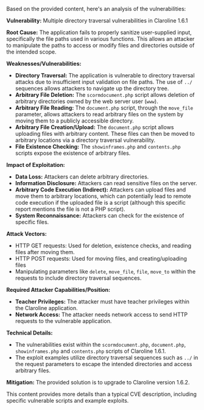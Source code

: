 Based on the provided content, here's an analysis of the vulnerabilities:

**Vulnerability:** Multiple directory traversal vulnerabilities in Claroline 1.6.1

**Root Cause:** The application fails to properly sanitize user-supplied input, specifically the file paths used in various functions. This allows an attacker to manipulate the paths to access or modify files and directories outside of the intended scope.

**Weaknesses/Vulnerabilities:**
*   **Directory Traversal:** The application is vulnerable to directory traversal attacks due to insufficient input validation on file paths. The use of `../` sequences allows attackers to navigate up the directory tree.
*   **Arbitrary File Deletion:**  The `scormdocument.php` script allows deletion of arbitrary directories owned by the web server user (`www`).
*   **Arbitrary File Reading:**  The `document.php` script, through the `move_file` parameter, allows attackers to read arbitrary files on the system by moving them to a publicly accessible directory.
*   **Arbitrary File Creation/Upload:** The `document.php` script allows uploading files with arbitrary content. These files can then be moved to arbitrary locations via a directory traversal vulnerability.
*   **File Existence Checking:** The `showinframes.php` and `contents.php` scripts expose the existence of arbitrary files.

**Impact of Exploitation:**
*   **Data Loss:** Attackers can delete arbitrary directories.
*   **Information Disclosure:** Attackers can read sensitive files on the server.
*   **Arbitrary Code Execution (Indirect):** Attackers can upload files and move them to arbitrary locations, which can potentially lead to remote code execution if the uploaded file is a script (although this specific report mentions the file is not a PHP script).
*   **System Reconnaissance:** Attackers can check for the existence of specific files.

**Attack Vectors:**
*   HTTP GET requests: Used for deletion, existence checks, and reading files after moving them.
*   HTTP POST requests: Used for moving files, and creating/uploading files
*   Manipulating parameters like `delete`, `move_file`, `file`, `move_to` within the requests to include directory traversal sequences.

**Required Attacker Capabilities/Position:**
*   **Teacher Privileges:** The attacker must have teacher privileges within the Claroline application.
*   **Network Access:** The attacker needs network access to send HTTP requests to the vulnerable application.

**Technical Details:**
*   The vulnerabilities exist within the `scormdocument.php`, `document.php`, `showinframes.php` and `contents.php` scripts of Claroline 1.6.1.
*   The exploit examples utilize directory traversal sequences such as `../` in the request parameters to escape the intended directories and access arbitrary files.

**Mitigation:** The provided solution is to upgrade to Claroline version 1.6.2.

This content provides more details than a typical CVE description, including specific vulnerable scripts and example exploits.
